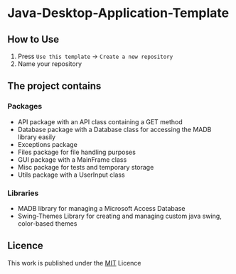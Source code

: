 # Java-Desktop-Application-Template

## How to Use

1. Press `Use this template` -> `Create a new repository`
2. Name your repository 

## The project contains

### Packages

* API package with an API class containing a GET method
* Database package with a Database class for accessing the MADB library easily
* Exceptions package
* Files package for file handling purposes
* GUI package with a MainFrame class
* Misc package for tests and temporary storage
* Utils package with a UserInput class

### Libraries

* MADB library for managing a Microsoft Access Database
* Swing-Themes Library for creating and managing custom java swing, color-based themes

## Licence 

This work is published under the [MIT](https://github.com/DMG-TechLabs/Java-Desktop-Application-Template/blob/main/LICENSE) Licence

